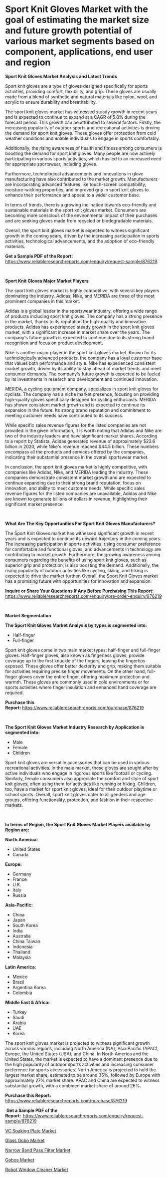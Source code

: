 <p><h1>Sport Knit Gloves Market with the goal of estimating the market size and future growth potential of various market segments based on component, applications, end user and region</h1></p><p><strong>Sport Knit Gloves Market Analysis and Latest Trends</strong></p>
<p><p>Sport knit gloves are a type of gloves designed specifically for sports activities, providing comfort, flexibility, and grip. These gloves are usually made from a blend of synthetic and natural materials like nylon, wool, and acrylic to ensure durability and breathability.</p><p>The sport knit gloves market has witnessed steady growth in recent years and is expected to continue to expand at a CAGR of 5.8% during the forecast period. This growth can be attributed to several factors. Firstly, the increasing popularity of outdoor sports and recreational activities is driving the demand for sport knit gloves. These gloves offer protection from cold weather conditions and enable individuals to engage in sports comfortably.</p><p>Additionally, the rising awareness of health and fitness among consumers is boosting the demand for sport knit gloves. Many people are now actively participating in various sports activities, which has led to an increased need for appropriate sportswear, including gloves.</p><p>Furthermore, technological advancements and innovations in glove manufacturing have also contributed to the market growth. Manufacturers are incorporating advanced features like touch-screen compatibility, moisture-wicking properties, and improved grip in sport knit gloves to enhance their performance and appeal to a wider customer base.</p><p>In terms of trends, there is a growing inclination towards eco-friendly and sustainable materials in the sport knit gloves market. Consumers are becoming more conscious of the environmental impact of their purchases and are seeking gloves made from recycled or biodegradable materials.</p><p>Overall, the sport knit gloves market is expected to witness significant growth in the coming years, driven by the increasing participation in sports activities, technological advancements, and the adoption of eco-friendly materials.</p></p>
<p><strong>Get a Sample PDF of the Report:&nbsp;</strong> <a href="https://www.reliableresearchreports.com/enquiry/request-sample/876219">https://www.reliableresearchreports.com/enquiry/request-sample/876219</a></p>
<p>&nbsp;</p>
<p><strong>Sport Knit Gloves Major Market Players</strong></p>
<p><p>The sport knit gloves market is highly competitive, with several key players dominating the industry. Adidas, Nike, and MERIDA are three of the most prominent companies in this market.</p><p>Adidas is a global leader in the sportswear industry, offering a wide range of products including sport knit gloves. The company has a strong presence in the market, thanks to its reputation for high-quality and innovative products. Adidas has experienced steady growth in the sport knit gloves market, with a significant increase in market share over the years. The company's future growth is expected to continue due to its strong brand recognition and focus on product development.</p><p>Nike is another major player in the sport knit gloves market. Known for its technologically advanced products, the company has a loyal customer base that values both performance and style. Nike has experienced consistent market growth, driven by its ability to stay ahead of market trends and meet consumer demands. The company's future growth is expected to be fueled by its investments in research and development and continued innovation.</p><p>MERIDA, a cycling equipment company, specializes in sport knit gloves for cyclists. The company has a niche market presence, focusing on providing high-quality gloves specifically designed for cycling enthusiasts. MERIDA has shown consistent market growth and is expected to continue its expansion in the future. Its strong brand reputation and commitment to meeting customer needs have contributed to its success.</p><p>While specific sales revenue figures for the listed companies are not provided in the given information, it is worth noting that Adidas and Nike are two of the industry leaders and have significant market shares. According to a report by Statista, Adidas generated revenue of approximately $23.6 billion in 2020, while Nike's revenue reached $44.5 billion. These numbers encompass all the products and services offered by the companies, indicating their substantial presence in the overall sportswear market.</p><p>In conclusion, the sport knit gloves market is highly competitive, with companies like Adidas, Nike, and MERIDA leading the industry. These companies demonstrate consistent market growth and are expected to continue expanding due to their strong brand reputation, focus on innovation, and ability to meet customer needs. While specific sales revenue figures for the listed companies are unavailable, Adidas and Nike are known to generate billions of dollars in revenue, highlighting their significant market presence.</p></p>
<p>&nbsp;</p>
<p><strong>What Are The Key Opportunities For Sport Knit Gloves Manufacturers?</strong></p>
<p><p>The Sport Knit Gloves market has witnessed significant growth in recent years and is expected to continue its upward trajectory in the coming years. The increasing participation in sports activities, rising consumer preference for comfortable and functional gloves, and advancements in technology are contributing to market growth. Furthermore, the growing awareness among consumers regarding the benefits of using sport knit gloves, such as superior grip and protection, is also boosting the demand. Additionally, the rising popularity of outdoor activities like cycling, skiing, and hiking is expected to drive the market further. Overall, the Sport Knit Gloves market has a promising future with opportunities for innovation and expansion.</p></p>
<p><strong>Inquire or Share Your Questions If Any Before Purchasing This Report:</strong> <a href="https://www.reliableresearchreports.com/enquiry/pre-order-enquiry/876219">https://www.reliableresearchreports.com/enquiry/pre-order-enquiry/876219</a></p>
<p>&nbsp;</p>
<p><strong>Market Segmentation</strong></p>
<p><strong>The Sport Knit Gloves Market Analysis by types is segmented into:</strong></p>
<p><ul><li>Half-finger</li><li>Full-finger</li></ul></p>
<p><p>Sport knit gloves come in two main market types: half-finger and full-finger gloves. Half-finger gloves, also known as fingerless gloves, provide coverage up to the first knuckle of the fingers, leaving the fingertips exposed. These gloves offer better dexterity and grip, making them suitable for activities requiring precise finger movements. On the other hand, full-finger gloves cover the entire finger, offering maximum protection and warmth. These gloves are commonly used in cold environments or for sports activities where finger insulation and enhanced hand coverage are required.</p></p>
<p><strong>Purchase this Report:&nbsp;</strong><a href="https://www.reliableresearchreports.com/purchase/876219">https://www.reliableresearchreports.com/purchase/876219</a></p>
<p>&nbsp;</p>
<p><strong>The Sport Knit Gloves Market Industry Research by Application is segmented into:</strong></p>
<p><ul><li>Male</li><li>Female</li><li>Children</li></ul></p>
<p><p>Sport knit gloves are versatile accessories that can be used in various recreational activities. In the male market, these gloves are sought after by active individuals who engage in rigorous sports like football or cycling. Similarly, female consumers also appreciate the comfort and style of sport knit gloves, often using them for activities like running or hiking. Children, too, have a market for sport knit gloves, ideal for their outdoor playtime or school sports. Overall, sport knit gloves cater to all genders and age groups, offering functionality, protection, and fashion in their respective markets.</p></p>
<p>&nbsp;</p>
<p><strong>In terms of Region, the Sport Knit Gloves Market Players available by Region are:</strong></p>
<p>
    <p> <strong> North America: </strong>
        <ul>
            <li>United States</li>
            <li>Canada</li>
        </ul>
        </p> 
    <p> <strong> Europe: </strong>
        <ul>
            <li>Germany</li>
            <li>France</li>
            <li>U.K.</li>
            <li>Italy</li>
            <li>Russia</li>
        </ul>
        </p> 
    <p> <strong> Asia-Pacific: </strong>
        <ul>
            <li>China</li>
            <li>Japan</li>
            <li>South Korea</li>
            <li>India</li>
            <li>Australia</li>
            <li>China Taiwan</li>
            <li>Indonesia</li>
            <li>Thailand</li>
            <li>Malaysia</li>
        </ul>
        </p> 
    <p> <strong> Latin America: </strong>
        <ul>
            <li>Mexico</li>
            <li>Brazil</li>
            <li>Argentina Korea</li>
            <li>Colombia</li>
        </ul>
        </p> 
    <p> <strong> Middle East & Africa: </strong>
        <ul>
            <li>Turkey</li>
            <li>Saudi</li>
            <li>Arabia</li>
            <li>UAE</li>
            <li>Korea</li>
        </ul>
    </p>
    </p>
<p><p>The sport knit gloves market is projected to witness significant growth across various regions, including North America (NA), Asia Pacific (APAC), Europe, the United States (USA), and China. In North America and the United States, the market is expected to have a dominant presence due to the high popularity of outdoor sports activities and increasing consumer preference for sports accessories. North America is projected to hold the largest market share, estimated to be around 35%, followed by Europe with approximately 27% market share. APAC and China are expected to witness substantial growth, with a combined market share of around 26%.</p></p>
<p><strong>Purchase this Report: </strong><a href="https://www.reliableresearchreports.com/purchase/876219">https://www.reliableresearchreports.com/purchase/876219</a></p>
<p>&nbsp;<strong>Get a Sample PDF of the Report:&nbsp;&nbsp;</strong><a href="https://www.reliableresearchreports.com/enquiry/request-sample/876219">https://www.reliableresearchreports.com/enquiry/request-sample/876219</a></p>
<p><strong></strong></p>
<p><p><a href="https://medium.com/@nevawelch2021/vc-soaking-plate-market-trends-forecast-and-competitive-analysis-to-2031-1b4693554310">VC Soaking Plate Market</a></p><p><a href="https://medium.com/p/a0bfd1922000/edit">Glass Gobo Market</a></p><p><a href="https://medium.com/@nevawelch2021/narrow-band-pass-filter-market-trends-and-market-analysis-forecasted-for-period-2024-2031-08d3b7ff5672">Narrow Band Pass Filter Market</a></p><p><a href="https://medium.com/p/8b22cafa54b1/edit">Gobos Market</a></p><p><a href="https://medium.com/p/185ff9b66ba1/edit">Robot Window Cleaner Market</a></p></p>